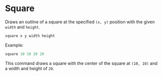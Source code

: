 # Square

Draws an outline of a square at the specified `(x, y)` position with the given `width` and `height`.

```js
square x y width height
```

Example:

```js
square 10 10 20 20
```

This command draws a square with the center of the square at `(10, 10)` and a width and height of `20`.
